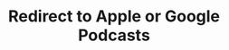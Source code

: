 ---
title: Redirect to Apple or Google Podcasts
redirect_from:
- /078r/
- /zadnja/
- /instagram/
redirect_to: https://pod.fo/e/294d14
---